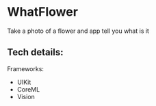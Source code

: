 # WhatFlower

Take a photo of a flower and app tell you what is it

## Tech details:
Frameworks:
- UIKit
- CoreML
- Vision
